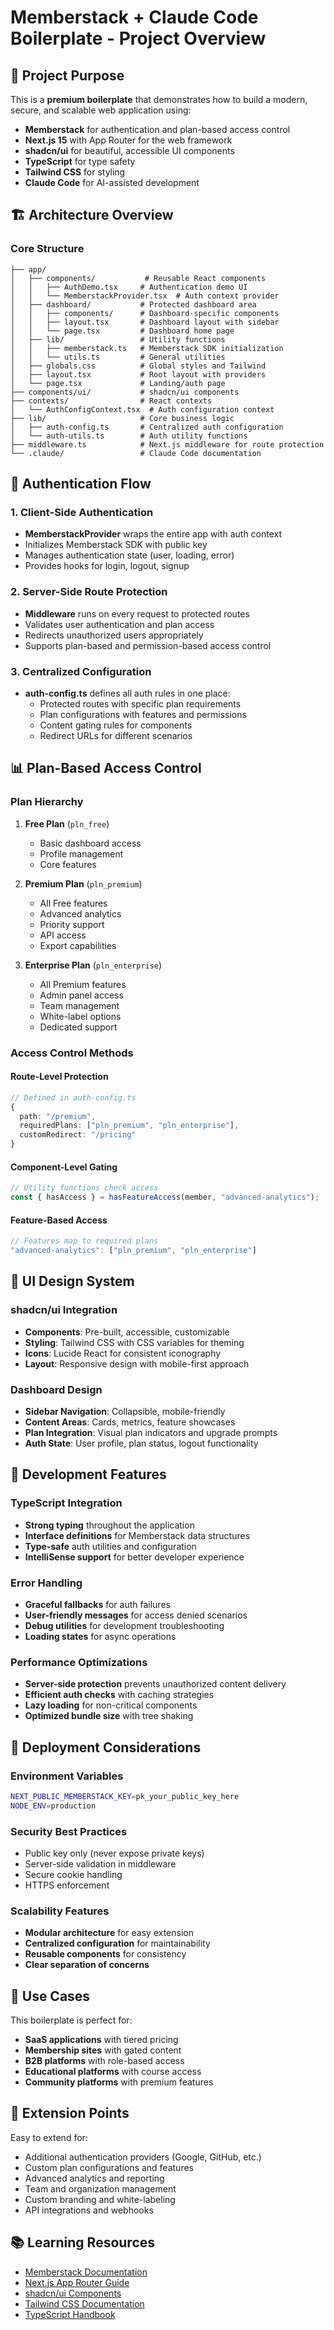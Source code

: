 # Memberstack + Claude Code Boilerplate - Project Overview

## 🎯 Project Purpose

This is a **premium boilerplate** that demonstrates how to build a modern, secure, and scalable web application using:
- **Memberstack** for authentication and plan-based access control
- **Next.js 15** with App Router for the web framework
- **shadcn/ui** for beautiful, accessible UI components  
- **TypeScript** for type safety
- **Tailwind CSS** for styling
- **Claude Code** for AI-assisted development

## 🏗️ Architecture Overview

### Core Structure
```
├── app/
│   ├── components/           # Reusable React components
│   │   ├── AuthDemo.tsx     # Authentication demo UI
│   │   └── MemberstackProvider.tsx  # Auth context provider
│   ├── dashboard/           # Protected dashboard area
│   │   ├── components/      # Dashboard-specific components
│   │   ├── layout.tsx       # Dashboard layout with sidebar
│   │   └── page.tsx         # Dashboard home page
│   ├── lib/                 # Utility functions
│   │   ├── memberstack.ts   # Memberstack SDK initialization
│   │   └── utils.ts         # General utilities
│   ├── globals.css          # Global styles and Tailwind
│   ├── layout.tsx           # Root layout with providers
│   └── page.tsx             # Landing/auth page
├── components/ui/           # shadcn/ui components
├── contexts/                # React contexts
│   └── AuthConfigContext.tsx  # Auth configuration context
├── lib/                     # Core business logic
│   ├── auth-config.ts       # Centralized auth configuration
│   └── auth-utils.ts        # Auth utility functions
├── middleware.ts            # Next.js middleware for route protection
└── .claude/                 # Claude Code documentation
```

## 🔐 Authentication Flow

### 1. Client-Side Authentication
- **MemberstackProvider** wraps the entire app with auth context
- Initializes Memberstack SDK with public key
- Manages authentication state (user, loading, error)
- Provides hooks for login, logout, signup

### 2. Server-Side Route Protection  
- **Middleware** runs on every request to protected routes
- Validates user authentication and plan access
- Redirects unauthorized users appropriately
- Supports plan-based and permission-based access control

### 3. Centralized Configuration
- **auth-config.ts** defines all auth rules in one place:
  - Protected routes with specific plan requirements
  - Plan configurations with features and permissions
  - Content gating rules for components
  - Redirect URLs for different scenarios

## 📊 Plan-Based Access Control

### Plan Hierarchy
1. **Free Plan** (`pln_free`)
   - Basic dashboard access
   - Profile management
   - Core features

2. **Premium Plan** (`pln_premium`) 
   - All Free features
   - Advanced analytics
   - Priority support
   - API access
   - Export capabilities

3. **Enterprise Plan** (`pln_enterprise`)
   - All Premium features  
   - Admin panel access
   - Team management
   - White-label options
   - Dedicated support

### Access Control Methods

#### Route-Level Protection
```typescript
// Defined in auth-config.ts
{
  path: "/premium",
  requiredPlans: ["pln_premium", "pln_enterprise"],
  customRedirect: "/pricing"
}
```

#### Component-Level Gating
```typescript
// Utility functions check access
const { hasAccess } = hasFeatureAccess(member, "advanced-analytics");
```

#### Feature-Based Access
```typescript
// Features map to required plans
"advanced-analytics": ["pln_premium", "pln_enterprise"]
```

## 🎨 UI Design System

### shadcn/ui Integration
- **Components**: Pre-built, accessible, customizable
- **Styling**: Tailwind CSS with CSS variables for theming
- **Icons**: Lucide React for consistent iconography
- **Layout**: Responsive design with mobile-first approach

### Dashboard Design
- **Sidebar Navigation**: Collapsible, mobile-friendly
- **Content Areas**: Cards, metrics, feature showcases
- **Plan Integration**: Visual plan indicators and upgrade prompts
- **Auth State**: User profile, plan status, logout functionality

## 🔧 Development Features

### TypeScript Integration
- **Strong typing** throughout the application
- **Interface definitions** for Memberstack data structures
- **Type-safe** auth utilities and configuration
- **IntelliSense support** for better developer experience

### Error Handling
- **Graceful fallbacks** for auth failures
- **User-friendly messages** for access denied scenarios
- **Debug utilities** for development troubleshooting
- **Loading states** for async operations

### Performance Optimizations
- **Server-side protection** prevents unauthorized content delivery
- **Efficient auth checks** with caching strategies
- **Lazy loading** for non-critical components
- **Optimized bundle size** with tree shaking

## 🚀 Deployment Considerations

### Environment Variables
```bash
NEXT_PUBLIC_MEMBERSTACK_KEY=pk_your_public_key_here
NODE_ENV=production
```

### Security Best Practices
- Public key only (never expose private keys)
- Server-side validation in middleware
- Secure cookie handling
- HTTPS enforcement

### Scalability Features
- **Modular architecture** for easy extension
- **Centralized configuration** for maintainability  
- **Reusable components** for consistency
- **Clear separation of concerns**

## 🎯 Use Cases

This boilerplate is perfect for:
- **SaaS applications** with tiered pricing
- **Membership sites** with gated content
- **B2B platforms** with role-based access
- **Educational platforms** with course access
- **Community platforms** with premium features

## 🔄 Extension Points

Easy to extend for:
- Additional authentication providers (Google, GitHub, etc.)
- Custom plan configurations and features
- Advanced analytics and reporting
- Team and organization management
- Custom branding and white-labeling
- API integrations and webhooks

## 📚 Learning Resources

- [Memberstack Documentation](https://docs.memberstack.com/)
- [Next.js App Router Guide](https://nextjs.org/docs/app)
- [shadcn/ui Components](https://ui.shadcn.com/)
- [Tailwind CSS Documentation](https://tailwindcss.com/docs)
- [TypeScript Handbook](https://www.typescriptlang.org/docs/)